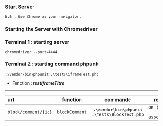 ### Start Server

````N.B : Use Chrome as your navigator.````  

### Starting the Server with Chromedriver

### Terminal 1 : starting server

```` chromedriver --port=4444 ````

### Terminal 2 : starting command phpunit

````.\vendor\bin\phpunit .\tests\iframeTest.php ````

- Function : ***testiframeTitre***
---

| url                             | function                | commande                                               | response                               |
| :----------------------------   | :----------------------: | :--------------------------------------------------:  | ------------------------------------:  |
| ```` block/comment/{id} ````    | ```` blockComment ````   |```` .\vendor\bin\phpunit .\tests\BlockTest.php  ````  | ```` OK (1 test, 3 assertions) ````    |

